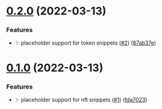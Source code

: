 # [0.2.0](https://github.com/avneesh0612/thirdweb-snippets/compare/v0.1.0...v0.2.0) (2022-03-13)

### Features

- :sparkles: placeholder support for token snippets ([#2](https://github.com/avneesh0612/thirdweb-snippets/issues/2)) ([87ab37e](https://github.com/avneesh0612/thirdweb-snippets/commit/87ab37e8004d68944365625d7d44a26660c98c8f))

# [0.1.0](https://github.com/avneesh0612/thirdweb-snippets/compare/fda702381fe0aaab3a6df6279d922379a66cd3b6...v0.1.0) (2022-03-13)

### Features

- :sparkles: placeholder support for nft snippets ([#1](https://github.com/avneesh0612/thirdweb-snippets/issues/1)) ([fda7023](https://github.com/avneesh0612/thirdweb-snippets/commit/fda702381fe0aaab3a6df6279d922379a66cd3b6))
